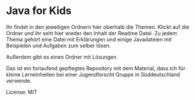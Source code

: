# Java for Kids

Ihr findet in den jeweiligen Ordnern hier oberhalb die Themen. Klickt auf die Ordner und ihr seht hier wieder den Inhalt der Readme Datei. Zu jedem Thema gehört eine Datei mit Erklärungen und einige Javadateien mit Beispielen und Aufgaben zum selber lösen.

Außerdem gibt es einen Ordner mit Lösungen.


Das ist ein forlaufend gepflegtes Repository mit dem Material, dass ich für kleine Lerneinheiten bei einer Jugendforscht Gruppe in Süddeutschland verwende.


License: MIT
